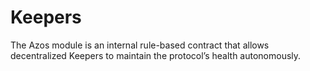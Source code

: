 # Keepers

The Azos module is an internal rule-based contract that allows decentralized Keepers to maintain the protocol’s health autonomously.
